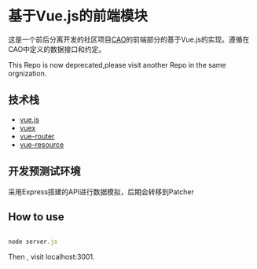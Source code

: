 # 基于Vue.js的前端模块

这是一个前后分离开发的社区项目[CAO](https://github.com/classaide/server-to-go)的前端部分的基于Vue.js的实现。遵循在CAO中定义的数据接口和约定。

This Repo is now deprecated,please visit another Repo in the same orgnization.



## 技术栈

* [vue.js](http://vuejs.org/)
* [vuex](https://github.com/vuejs/vuex)
* [vue-router](https://github.com/vuejs/vue-router)
* [vue-resource](https://github.com/vuejs/vue-resource)



## 开发预测试环境

采用Express搭建的API进行数据模拟，后期会转移到Patcher

## How to use
```javascript

node server.js

```

Then , visit localhost:3001.
